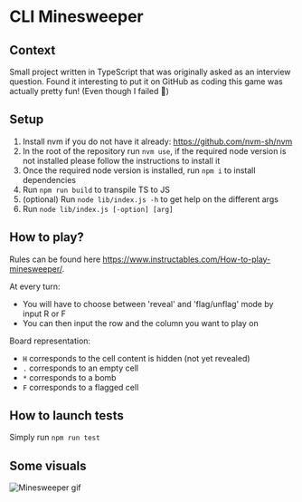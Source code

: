 # CLI Minesweeper

## Context

Small project written in TypeScript that was originally asked as an interview question. Found it interesting to put it on GitHub as coding this game was actually pretty fun! (Even though I failed 🤫)

## Setup

1. Install nvm if you do not have it already: <https://github.com/nvm-sh/nvm>
2. In the root of the repository run `nvm use`, if the required node version is not installed please follow the instructions to install it
3. Once the required node version is installed, run `npm i` to install dependencies
4. Run `npm run build` to transpile TS to JS
5. (optional) Run `node lib/index.js -h` to get help on the different args
6. Run `node lib/index.js [-option] [arg]`

## How to play?

Rules can be found here <https://www.instructables.com/How-to-play-minesweeper/>.

At every turn:

- You will have to choose between 'reveal' and 'flag/unflag' mode by input R or F
- You can then input the row and the column you want to play on

Board representation:

- `H` corresponds to the cell content is hidden (not yet revealed)
- `.` corresponds to an empty cell
- `*` corresponds to a bomb
- `F` corresponds to a flagged cell

## How to launch tests

Simply run `npm run test`

## Some visuals

![Minesweeper gif](https://github.com/Shaance/cli-minesweeper/blob/master/res/cli-minesweeper-low.gif "Minesweeper gif")
